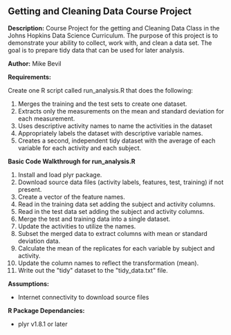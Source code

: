 Getting and Cleaning Data Course Project
----------------------------------------

**Description:** Course Project for the getting and Cleaning Data Class in the Johns Hopkins Data Science Curriculum. The purpose of this project is to demonstrate your ability to collect, work with, and clean a data set. The goal is to prepare tidy data that can be used for later analysis.

**Author:** Mike Bevil

**Requirements:** 

Create one R script called run_analysis.R that does the following: 

  1. Merges the training and the test sets to create one dataset. 
  2.  Extracts only the measurements on the mean and standard deviation for each measurement. 
  3.  Uses descriptive activity names to name the activities in the dataset 
  4.  Appropriately labels the dataset with descriptive variable names. 
  5. Creates a second, independent tidy dataset with the average of each variable for each activity and each subject.


**Basic Code Walkthrough for run_analysis.R**

  1. Install and load plyr package.
  2. Download source data files (activity labels, features, test, training) if not present.
  3. Create a vector of the feature names.
  4. Read in the training data set adding the subject and activity columns.
  5. Read in the test data set adding the subject and activity columns.
  6. Merge the test and training data into a single dataset.
  7. Update the activities to utilize the names.
  8. Subset the merged data to extract columns with mean or standard deviation data.
  9. Calculate the mean of the replicates for each variable by subject and activity.
  10. Update the column names to reflect the transformation (mean).
  11. Write out the "tidy" dataset to the "tidy_data.txt" file.

**Assumptions:**

  * Internet connectivity to download source files

**R Package Dependancies:**
  
  * plyr v1.8.1 or later


